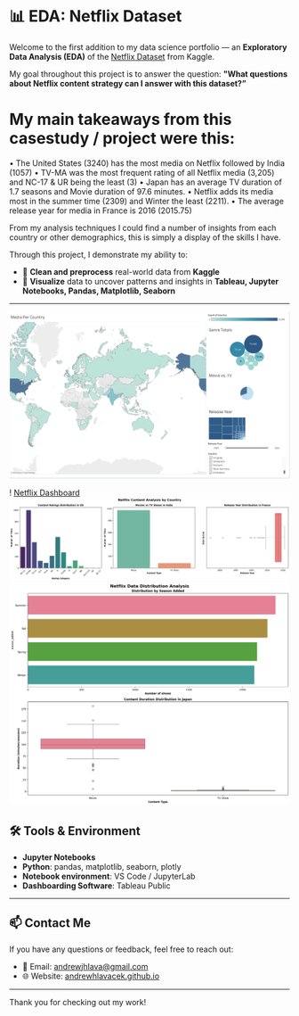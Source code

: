 # 📊 EDA: Netflix Dataset

Welcome to the first addition to my data science portfolio — an **Exploratory Data Analysis (EDA)** of the [Netflix Dataset](https://www.kaggle.com/datasets/ariyoomotade/netflix-data-cleaning-analysis-and-visualization) from Kaggle.

My goal throughout this project is to answer the question: **"What questions about Netflix content strategy can I answer with this dataset?”**

# My main takeaways from this casestudy / project were this:
• The United States (3240) has the most media on Netflix followed by India (1057)
• TV-MA was the most frequent rating of all Netflix media (3,205) and NC-17 & UR being the least (3)
• Japan has an average TV duration of 1.7 seasons and Movie duration of 97.6 minutes.
• Netflix adds its media most in the summer time (2309) and Winter the least (2211).
• The average release year for media in France is 2016 (2015.75)

From my analysis techniques I could find a number of insights from each country or other demographics, this is simply a display of the skills I have.

Through this project, I demonstrate my ability to:
- 🔴 **Clean and preprocess** real-world data from **Kaggle**
- 🔵 **Visualize** data to uncover patterns and insights in **Tableau, Jupyter Notebooks, Pandas, Matplotlib, Seaborn** 

---

![Netflix Dashboard](./tableaudash.png)

! [Netflix Dashboard](./easy.png)
![Medium Viszuals](./medium.png)
![Hard Viszuals](./hard.png)



## 🛠 Tools & Environment

- **Jupyter Notebooks**  
- **Python**: pandas, matplotlib, seaborn, plotly  
- **Notebook environment**: VS Code / JupyterLab  
- **Dashboarding Software**: Tableau Public

---

## 📫 Contact Me

If you have any questions or feedback, feel free to reach out:

- 📧 Email: [andrewjhlava@gmail.com](mailto:andrewjhlava@gmail.com)  
- 🌐 Website: [andrewhlavacek.github.io](https://andrewhlavacek.github.io/)

---

Thank you for checking out my work!
